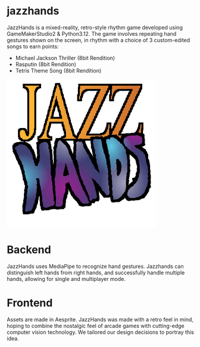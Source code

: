 # jazzhands
JazzHands is a mixed-reality, retro-style rhythm game developed using GameMakerStudio2 & Python3.12. The game involves repeating hand gestures shown on the screen, in rhythm with a choice of 3 custom-edited songs to earn points:
* Michael Jackson Thriller (8bit Rendition)
* Rasputin (8bit Rendition)
* Tetris Theme Song (8bit Rendition)

![](JazzHandsLogo.png)

# Backend
JazzHands uses MediaPipe to recognize hand gestures. Jazzhands can distinguish left hands from right hands, and successfully handle multiple hands, allowing for single and multiplayer mode.

# Frontend
Assets are made in Aesprite. JazzHands was made with a retro feel in mind, hoping to combine the nostalgic feel of arcade games with cutting-edge computer vision technology. We tailored our design decisions to portray this idea.